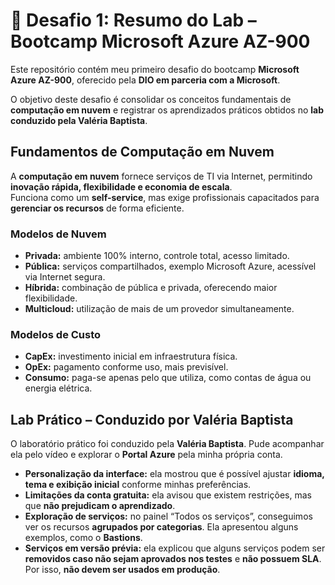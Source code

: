 # 🚀 Desafio 1: Resumo do Lab – Bootcamp Microsoft Azure AZ-900

Este repositório contém meu primeiro desafio do bootcamp **Microsoft Azure AZ-900**, oferecido pela **DIO em parceria com a Microsoft**.  

O objetivo deste desafio é consolidar os conceitos fundamentais de **computação em nuvem** e registrar os aprendizados práticos obtidos no **lab conduzido pela Valéria Baptista**.

## Fundamentos de Computação em Nuvem

A **computação em nuvem** fornece serviços de TI via Internet, permitindo **inovação rápida, flexibilidade e economia de escala**.  
Funciona como um **self-service**, mas exige profissionais capacitados para **gerenciar os recursos** de forma eficiente.

### Modelos de Nuvem

- **Privada:** ambiente 100% interno, controle total, acesso limitado.  
- **Pública:** serviços compartilhados, exemplo Microsoft Azure, acessível via Internet segura.  
- **Híbrida:** combinação de pública e privada, oferecendo maior flexibilidade.  
- **Multicloud:** utilização de mais de um provedor simultaneamente.  

### Modelos de Custo

- **CapEx:** investimento inicial em infraestrutura física.  
- **OpEx:** pagamento conforme uso, mais previsível.  
- **Consumo:** paga-se apenas pelo que utiliza, como contas de água ou energia elétrica.  

## Lab Prático – Conduzido por Valéria Baptista

O laboratório prático foi conduzido pela **Valéria Baptista**. Pude acompanhar ela pelo vídeo e explorar o **Portal Azure** pela minha própria conta.  

- **Personalização da interface:** ela mostrou que é possível ajustar **idioma, tema e exibição inicial** conforme minhas preferências.  
- **Limitações da conta gratuita:** ela avisou que existem restrições, mas que **não prejudicam o aprendizado**.  
- **Exploração de serviços:** no painel “Todos os serviços”, conseguimos ver os recursos **agrupados por categorias**. Ela apresentou alguns exemplos, como o **Bastions**.  
- **Serviços em versão prévia:** ela explicou que alguns serviços podem ser **removidos caso não sejam aprovados nos testes** e **não possuem SLA**. Por isso, **não devem ser usados em produção**.

